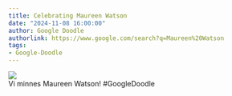 ```yaml
---
title: Celebrating Maureen Watson
date: "2024-11-08 16:00:00"
author: Google Doodle
authorlink: https://www.google.com/search?q=Maureen%20Watson
tags:
- Google-Doodle
---
```

<img src="https://www.google.com/logos/doodles/2024/celebrating-maureen-watson-6753651837110582.2-l.png" referrerpolicy="no-referrer"><br>Vi minnes Maureen Watson! #GoogleDoodle